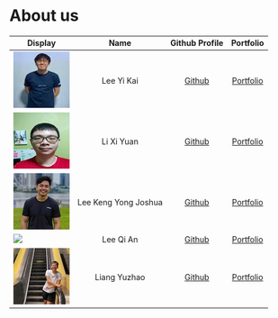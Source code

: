 # About us

Display | Name | Github Profile | Portfolio 
--------|:----:|:--------------:|:---------:
![](images/leeyikai.jpeg) | Lee Yi Kai | [Github](https://github.com/leeyikai) | [Portfolio](team/leeyikai.md)
![](images/xiyuan_profile.jpg) | Li Xi Yuan | [Github](https://github.com/lixiyuan416) | [Portfolio](team/lixiyuan416.md)
![](images/joshualeeky.jpg) | Lee Keng Yong Joshua | [Github](https://github.com/joshualeeky) | [Portfolio](team/joshualeeky.md)
![](https://via.placeholder.com/100.png?text=Photo) | Lee Qi An | [Github](https://github.com/itsleeqian) | [Portfolio](team/itsleeqian.md)
![](images/yuzhao.jpeg) | Liang Yuzhao | [Github](https://github.com/yeezao) | [Portfolio](team/yeezao.md)
